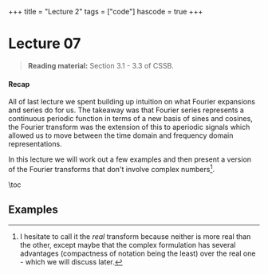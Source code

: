 +++
title = "Lecture 2"
tags = ["code"]
hascode = true
+++

# Lecture 07

> **Reading material:** Section 3.1 - 3.3 of CSSB.

#### Recap 
All of last lecture we spent building up intuition on what Fourier expansions
and series do for us. The takeaway was that Fourier series represents a
continuous periodic function in terms of a new basis of sines and cosines, the
Fourier transform was the extension of this to aperiodic signals which allowed
us to move between the time domain and frequency domain representations. 

In this lecture we will work out a few examples and then present a version of
the Fourier transforms that don't involve complex numbers[^1].

\toc

## Examples


[^1]: I hesitate to call it the _real_ transform because neither is more real than the other, except maybe that the complex formulation has several advantages (compactness of notation being the least) over the real one - which we will discuss later. 

